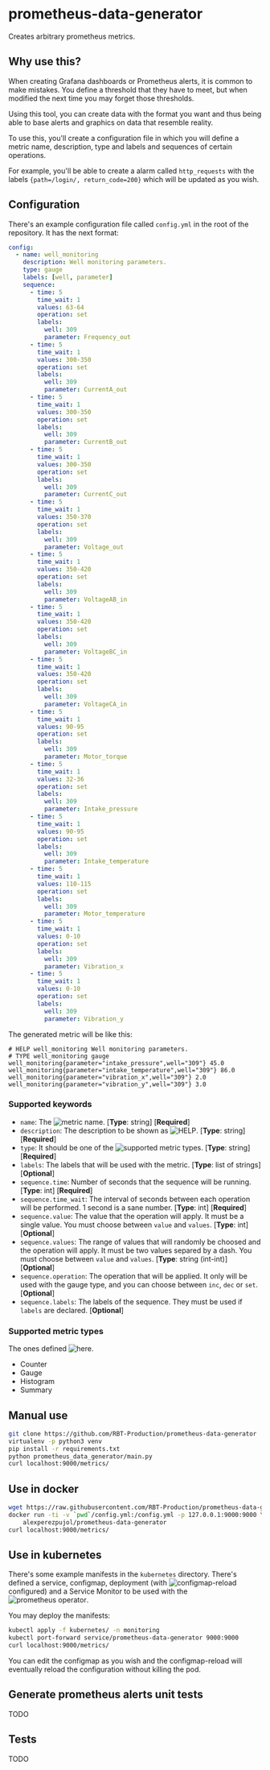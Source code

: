 # prometheus-data-generator
Creates arbitrary prometheus metrics.

## Why use this?
When creating Grafana dashboards or Prometheus alerts, it is common to make
mistakes. You define a threshold that they have to meet, but when modified the
next time you may forget those thresholds.

Using this tool, you can create data with the format you want and
thus being able to base alerts and graphics on data that resemble reality.

To use this, you'll create a configuration file in which you will define a
metric name, description, type and labels and sequences of certain operations.

For example, you'll be able to create a alarm called `http_requests` with the
labels `{path=/login/, return_code=200}` which will be updated as you wish.

## Configuration
There's an example configuration file called `config.yml` in the root of the
repository. It has the next format:

``` yaml
config:
  - name: well_monitoring
    description: Well monitoring parameters.
    type: gauge
    labels: [well, parameter]
    sequence:
      - time: 5
        time_wait: 1
        values: 63-64
        operation: set
        labels:
          well: 309
          parameter: Frequency_out
      - time: 5
        time_wait: 1
        values: 300-350
        operation: set
        labels:
          well: 309
          parameter: CurrentA_out
      - time: 5
        time_wait: 1
        values: 300-350
        operation: set
        labels:
          well: 309
          parameter: CurrentB_out
      - time: 5
        time_wait: 1
        values: 300-350
        operation: set
        labels:
          well: 309
          parameter: CurrentC_out
      - time: 5
        time_wait: 1
        values: 350-370
        operation: set
        labels:
          well: 309
          parameter: Voltage_out
      - time: 5
        time_wait: 1
        values: 350-420
        operation: set
        labels:
          well: 309
          parameter: VoltageAB_in
      - time: 5
        time_wait: 1
        values: 350-420
        operation: set
        labels:
          well: 309
          parameter: VoltageBC_in
      - time: 5
        time_wait: 1
        values: 350-420
        operation: set
        labels:
          well: 309
          parameter: VoltageCA_in
      - time: 5
        time_wait: 1
        values: 90-95
        operation: set
        labels:
          well: 309
          parameter: Motor_torque
      - time: 5
        time_wait: 1
        values: 32-36
        operation: set
        labels:
          well: 309
          parameter: Intake_pressure
      - time: 5
        time_wait: 1
        values: 90-95
        operation: set
        labels:
          well: 309
          parameter: Intake_temperature
      - time: 5
        time_wait: 1
        values: 110-115
        operation: set
        labels:
          well: 309
          parameter: Motor_temperature
      - time: 5
        time_wait: 1
        values: 0-10
        operation: set
        labels:
          well: 309
          parameter: Vibration_x
      - time: 5
        time_wait: 1
        values: 0-10
        operation: set
        labels:
          well: 309
          parameter: Vibration_y
```

The generated metric will be like this:

``` text
# HELP well_monitoring Well monitoring parameters.
# TYPE well_monitoring gauge
well_monitoring{parameter="intake_pressure",well="309"} 45.0
well_monitoring{parameter="intake_temperature",well="309"} 86.0
well_monitoring{parameter="vibration_x",well="309"} 2.0
well_monitoring{parameter="vibration_y",well="309"} 3.0
```

### Supported keywords
- `name`: The ![metric
  name](https://prometheus.io/docs/instrumenting/writing_clientlibs/#metric-names).
  [**Type**: string] [**Required**]
- `description`: The description to be shown as
  ![HELP](https://prometheus.io/docs/instrumenting/writing_clientlibs/#metric-description-and-help).
  [**Type**: string] [**Required**]
- `type`: It should be one of the ![supported](###supported-metric-types) metric
  types.  [**Type**: string] [**Required**]
- `labels`: The labels that will be used with the metric. [**Type**: list of
  strings] [**Optional**]
- `sequence.time`: Number of seconds that the sequence will be running.
  [**Type**: int] [**Required**]
- `sequence.time_wait`: The interval of seconds between each operation will be
  performed. 1 second is a sane number. [**Type**: int] [**Required**]
- `sequence.value`: The value that the operation will apply. It must be a single
  value. You must choose between `value` and `values`. [**Type**: int] [**Optional**]
- `sequence.values`: The range of values that will randomly be choosed and the
  operation will apply. It must be two values separed by a dash. You must choose
  between `value` and `values`. [**Type**: string (int-int)] [**Optional**]
- `sequence.operation`: The operation that will be applied. It only will be used
  with the gauge type, and you can choose between `inc`, `dec` or `set`. [**Optional**]
- `sequence.labels`: The labels of the sequence. They must be used if `labels`
  are declared. [**Optional**]

### Supported metric types
The ones defined ![here](https://prometheus.io/docs/concepts/metric_types/).
- Counter
- Gauge
- Histogram
- Summary

## Manual use

```bash
git clone https://github.com/RBT-Production/prometheus-data-generator
virtualenv -p python3 venv
pip install -r requirements.txt
python prometheus_data_generator/main.py
curl localhost:9000/metrics/
```

## Use in docker

``` bash
wget https://raw.githubusercontent.com/RBT-Production/prometheus-data-generator/master/config.yml
docker run -ti -v `pwd`/config.yml:/config.yml -p 127.0.0.1:9000:9000 \
    alexperezpujol/prometheus-data-generator
curl localhost:9000/metrics/
```

## Use in kubernetes
There's some example manifests in the `kubernetes` directory. There's defined a
service, configmap, deployment (with
![configmap-reload](https://github.com/jimmidyson/configmap-reload) configured)
and a Service Monitor to be used with the ![prometheus
operator](https://github.com/coreos/prometheus-operator).

You may deploy the manifests:

``` bash
kubectl apply -f kubernetes/ -n monitoring
kubectl port-forward service/prometheus-data-generator 9000:9000
curl localhost:9000/metrics/
```

You can edit the configmap as you wish and the configmap-reload will
eventually reload the configuration without killing the pod.

## Generate prometheus alerts unit tests
TODO

## Tests
TODO
